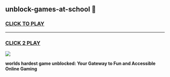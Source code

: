 
## unblock-games-at-school 👋
<h3>
<a href="https://premium.freeplayer.one?title=unblock-games-at-school&ref=14F">CLICK TO PLAY</a></h3>
<hr>

<h3>
<a href="https://premium.freeplayer.one?title=unblock-games-at-school&ref=14F">CLICK 2 PLAY</a>
  
</h3>

<a href="https://premium.freeplayer.one?title=unblock-games-at-school&ref=12F/"><img src="https://clearcache.store/games.png"></a>


**worlds hardest game unblocked: Your Gateway to Fun and Accessible Online Gaming**
